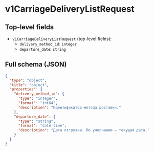 # v1CarriageDeliveryListRequest

## Top-level fields
- `v1CarriageDeliveryListRequest` (top-level fields):
  - `delivery_method_id`: `integer`
  - `departure_date`: `string`

## Full schema (JSON)
```json
{
  "type": "object",
  "title": "object",
  "properties": {
    "delivery_method_id": {
      "type": "integer",
      "format": "int64",
      "description": "Идентификатор метода доставки."
    },
    "departure_date": {
      "type": "string",
      "format": "date-time",
      "description": "Дата отгрузки. По умолчанию — текущая дата."
    }
  }
}
```
